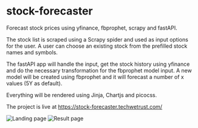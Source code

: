 # stock-forecaster
Forecast stock prices using yfinance, fbprophet, scrapy and fastAPI.

The stock list is scraped using a Scrapy spider and used as input options for the user.
A user can choose an existing stock from the prefilled stock names and symbols.

The fastAPI app will handle the input, get the stock history using yfinance and do the necessary transformation for the fbprophet model input.
A new model will be created using fbprophet and it will forecast a number of x values (5Y as default).

Everything will be rendered using Jinja, Chartjs and picocss.

The project is live at https://stock-forecaster.techwetrust.com/

![Landing page](https://iili.io/HEdEiCv.md.png)
![Result page](https://iili.io/HEdGFF2.md.png)
